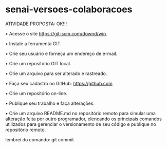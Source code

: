# senai-versoes-colaboracoes

ATIVIDADE PROPOSTA: OK!!!

• Acesse o site https://git-scm.com/downd/win.

• Instale a ferramenta GIT.

• Crie seu usuário e forneça um endereço de e-mail.

• Crie um repositório GIT local.

• Crie um arquivo para ser alterado e rastreado.

• Faça seu cadastro no GitHub: https://github.com

• Crie um repositório on-line.

• Publique seu trabalho e faça alterações.

• Crie um arquivo README.md no repositório remoto para simular uma alteração feita por outro programador, elencando os principais comandos utilizados para gerenciar o versionamento de seu código e publique no repositório remoto.

lembrei do comando: git commit